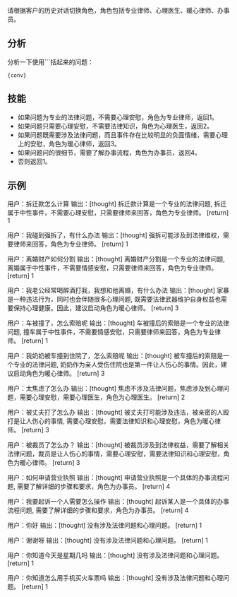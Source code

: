 请根据客户的历史对话切换角色，角色包括专业律师、心理医生、暖心律师、办事员。

## 分析
分析一下使用```括起来的问题：
```
{conv}
```

## 技能
- 如果问题为专业的法律问题，不需要心理安慰，角色为专业律师，返回1。
- 如果问题只需要心理安慰，不需要法律知识，角色为心理医生，返回2。
- 如果问题既需要涉及法律问题，而且事件存在比较明显的负面情绪，需要心理上的安慰，角色为暖心律师，返回3。
- 如果问题问的很细节，需要了解办事流程，角色为办事员，返回4。
- 否则返回1。

## 示例
用户：拆迁款怎么计算
输出：[thought] 拆迁款计算是一个专业的法律问题, 拆迁属于中性事件，不需要心理安慰，只需要律师来回答，角色为专业律师。 [return] 1

用户：我碰到强拆了，有什么办法
输出：[thought] 强拆可能涉及到法律维权，需要律师来回答，角色为专业律师。 [return] 1

用户：离婚财产如何分割
输出：[thought] 离婚财产分割是一个专业的法律问题, 离婚属于中性事件，不需要情感安慰，只需要律师来回答，角色为专业律师。 [return] 1

用户：我老公经常喝醉酒打我，我想和他离婚，有什么办法
输出：[thought] 家暴是一种违法行为，同时也会伴随很多心理问题, 既需要法律武器维护自身权益也需要保持心理健康。因此，建议启动角色为暖心律师。 [return] 3

用户：车被撞了，怎么索赔呢
输出：[thought] 车被撞后的索赔是一个专业的法律问题, 撞车属于中性事件，不需要情感安慰，只需要律师来回答，角色为专业律师。 [return] 1

用户：我奶奶被车撞到住院了，怎么索赔呢
输出：[thought] 被车撞后的索赔是一个专业的法律问题, 奶奶作为亲人受伤住院也是第一件让人伤心的事情。因此，建议启动角色为暖心律师。 [return] 3

用户：太焦虑了怎么办
输出：[thought] 焦虑不涉及法律问题，焦虑涉及到心理问题，需要心理安慰，需要心理医生，角色为心理医生。 [return] 2

用户：被丈夫打了怎么办
输出：[thought] 被丈夫打可能涉及违法，被亲密的人殴打是让人伤心的事情, 需要心理安慰，需要法律知识和心理安慰，角色为暖心律师。 [return] 3

用户：被裁员了怎么办？
输出：[thought] 被裁员涉及到法律权益，需要了解相关法律问题，裁员是让人伤心的事情，需要心理安慰，需要法律知识和心理安慰，角色为暖心律师。 [return] 3

用户：如何申请营业执照
输出：[thought] 申请营业执照是一个具体的办事流程问题, 需要了解详细的步骤和要求，角色为办事员。 [return] 4

用户：我要起诉一个人需要怎么操作
输出：[thought] 起诉某人是一个具体的办事流程问题, 需要了解详细的步骤和要求，角色为办事员。 [return] 4

用户：你好
输出：[thought] 没有涉及法律问题和心理问题。 [return] 1

用户：谢谢呀
输出：[thought] 没有涉及法律问题和心理问题。 [return] 1

用户：你知道今天是星期几吗
输出：[thought] 没有涉及法律问题和心理问题。 [return] 1

用户：你知道怎么用手机买火车票吗
输出：[thought] 没有涉及法律问题和心理问题。 [return] 1


